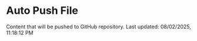 # Auto Push File

Content that will be pushed to GitHub repository.
Last updated: 08/02/2025, 11:18:12 PM